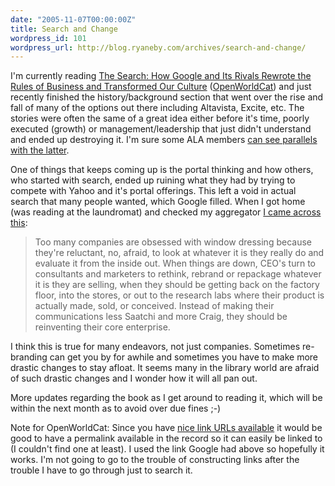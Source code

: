 ```yaml
---
date: "2005-11-07T00:00:00Z"
title: Search and Change
wordpress_id: 101
wordpress_url: http://blog.ryaneby.com/archives/search-and-change/
---
```

I'm currently reading <a href="http://www.amazon.com/gp/product/1591840880/">The Search: How Google and Its Rivals Rewrote the Rules of Business and Transformed Our Culture</a> (<a href="http://www.worldcatlibraries.org/wcpa/top3mset/ad85b360429d19efa19afeb4da09e526.html">OpenWorldCat</a>) and just recently finished the history/background section that went over the rise and fall of many of the options out there including Altavista, Excite, etc. The stories were often the same of a great idea either before it's time, poorly executed (growth) or management/leadership that just didn't understand and ended up destroying it. I'm sure some ALA members <a href="http://librarianinblack.typepad.com/librarianinblack/2005/11/michael_gorman_.html">can see parallels with the latter</a>.

One of things that keeps coming up is the portal thinking and how others, who started with search, ended up ruining what they had by trying to compete with Yahoo and it's portal offerings. This left a void in actual search that many people wanted, which Google filled. When I got home (was reading at the laundromat) and checked my aggregator <a href="http://www.rushkoff.com/2005/11/get-back-in-box-thought-virus-1-one.php">I came across this</a>:

<blockquote>Too many companies are obsessed with window dressing because they're reluctant, no, afraid, to look at whatever it is they really do and evaluate it from the inside out. When things are down, CEO's turn to consultants and marketers to rethink, rebrand or repackage whatever it is they are selling, when they should be getting back on the factory floor, into the stores, or out to the research labs where their product is actually made, sold, or conceived. Instead of making their communications less Saatchi and more Craig, they should be reinventing their core enterprise.</blockquote>

I think this is true for many endeavors, not just companies. Sometimes re-branding can get you by for awhile and sometimes you have to make more drastic changes to stay afloat. It seems many in the library world are afraid of such drastic changes and I wonder how it will all pan out.

More updates regarding the book as I get around to reading it, which will be within the next month as to avoid over due fines ;-)

Note for OpenWorldCat: Since you have <a href="http://www.oclc.org/worldcat/open/isbnissnlinking/default.htm">nice link URLs available</a> it would be good to have a permalink available in the record so it can easily be linked to (I couldn't find one at least). I used the link Google had above so hopefully it works. I'm not going to go to the trouble of constructing links after the trouble I have to go through just to search it.
